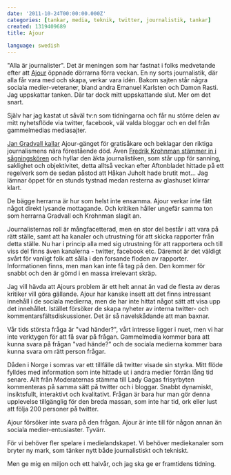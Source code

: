 ```yaml
---
date: '2011-10-24T00:00:00.000Z'
categories: [tankar, media, teknik, twitter, journalistik, tankar]
created: 1319409689
title: Ajour
 
language: swedish
---
```


"Alla är journalister". Det är meningen som har fastnat i folks medvetande efter att <a href="http://www.ajour.se">Ajour</a> öppnade dörrarna förra veckan. En ny sorts journalistik, där alla får vara med och skapa, verkar vara idén. Bakom sajten står några sociala medier-veteraner, bland andra Emanuel Karlsten och Damon Rasti.
Jag uppskattar tanken. Där tar dock mitt uppskattande slut. Mer om det snart.

Själv har jag kastat ut såväl tv:n som tidningarna och får nu större delen av mitt nyhetsflöde via twitter, facebook, väl valda bloggar och en del från gammelmedias mediasajter.

<a href="http://www.expressen.se/kultur/1.2595997/hall-i-ratten">Jan Gradvall kallar</a> Ajour-gänget för gratisåkare och beklagar den riktiga journalismens nära förestående död. Även <a href="http://www.expressen.se/ledare/1.2596979/fredrik-krohnman-alla-ar-inte-journalister">Fredrik Krohnman stämmer in i sågningskören</a> och hyllar den äkta journalistiken, som står upp för sanning, saklighet och objektivitet, detta alltså veckan efter Aftonbladet hittade på ett regelverk som de sedan påstod att Håkan Juholt hade brutit mot… Jag lämnar öppet för en stunds tystnad medan resterna av glashuset klirrar klart.

De bägge herrarna är hur som helst inte ensamma. Ajour verkar inte fått något direkt lysande mottagande. Och kritiken håller ungefär samma ton som herrarna Gradvall och Krohnman slagit an.

Journalisternas roll är mångfacetterad, men en stor del består i att vara på rätt ställe, samt att ha kanaler och utrustning för att skicka rapporter från detta ställe. Nu har i princip alla med sig utrustning för att rapportera och till viss del finns även kanalerna - twitter, facebook etc. Däremot är det väldigt svårt för vanligt folk att sålla i den forsande floden av rapporter. Informationen finns, men man kan inte få tag på den. Den kommer för snabbt och den är gömd i en massa irrelevant skräp.

Jag vill hävda att Ajours problem är ett helt annat än vad de flesta av deras kritiker vill göra gällande. Ajour har kanske insett att det finns intressant innehåll i de sociala medierna, men de har inte hittat något sätt att visa upp det innehållet. Istället försöker de skapa nyheter av interna twitter- och kommentarsfältsdiskussioner. Det är så navelskådande att man baxnar.

Vår tids största fråga är "vad händer?", vårt intresse ligger i nuet, men vi har inte verktygen för att få svar på frågan. Gammelmedia kommer bara att kunna svara på frågan "vad hände?" och de sociala medierna kommer bara kunna svara om rätt person frågar.

Dåden i Norge i somras var ett tillfälle då twitter visade sin styrka. Mitt flöde fylldes med information som inte hittade ut i andra medier förrän lång tid senare. Allt från Moderaternas stämma till Lady Gagas frisyrbyten kommenteras på samma sätt på twitter och i bloggar. Snabbt dynamiskt, insiktsfullt, interaktivt och kvalitativt. Frågan är bara hur man gör denna upplevelse tillgänglig för den breda massan, som inte har tid, ork eller lust att följa 200 personer på twitter.

Ajour försöker inte svara på den frågan. Ajour är inte till för någon annan än sociala medier-entusiaster. Tyvärr.

För vi behöver fler spelare i medielandskapet. Vi behöver mediekanaler som bryter ny mark, som tänker nytt både journalistiskt och tekniskt.

Men ge mig en miljon och ett halvår, och jag ska ge er framtidens tidning.
